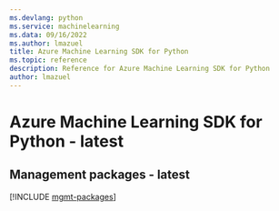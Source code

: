 ```yaml
---
ms.devlang: python
ms.service: machinelearning
ms.data: 09/16/2022
ms.author: lmazuel
title: Azure Machine Learning SDK for Python
ms.topic: reference
description: Reference for Azure Machine Learning SDK for Python
author: lmazuel
---
```

# Azure Machine Learning SDK for Python - latest

## Management packages - latest
[!INCLUDE [mgmt-packages](machine-learning-mgmt-index.md)]